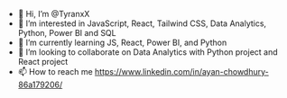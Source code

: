 - 👋 Hi, I’m @TyranxX
- 👀 I’m interested in JavaScript, React, Tailwind CSS, Data Analytics, Python, Power BI and SQL
- 🌱 I’m currently learning JS, React, Power BI, and Python
- 💞️ I’m looking to collaborate on Data Analytics with Python project and React project 
- 📫 How to reach me https://www.linkedin.com/in/ayan-chowdhury-86a179206/


